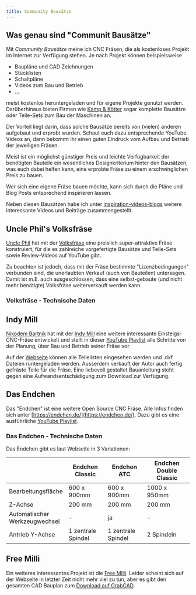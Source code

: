```yaml
---
title: Community Bausätze
---
```


## Was genau sind "Communit Bausätze"

Mit *Community Bausätze* meine ich CNC Fräsen, die als kostenloses Projekt im Internet zur Verfügung stehen. Je nach Projekt können beispielsweise

* Baupläne und CAD Zeichnungen
* Stücklisten
* Schaltpläne
* Videos zum Bau und Betrieb
* ...

meist kostenlos heruntergeladen und für eigene Projekte genutzt werden. Darüberhinaus bieten Firmen wie [Kamp & Kötter](https://www.kampundkoetter.de/maschinen-bausatze.html) sogar komplette Bausätze oder Teile-Sets zum Bau der Maschinen an.

Der Vorteil liegt darin, dass solche Bausätze bereits von (vielen) anderen aufgebaut und erprobt wurden. Schaut euch dazu entsprechende YouTube Videos an, dann bekommt ihr einen guten Eindruck vom Aufbau und Betrieb der jeweiligen Fräsen.

Meist ist ein möglichst günstiger Preis und leichte Verfügbarkeit der benötigten Bauteile ein wesentliches Designkriterium hinter den Bausätzen, was euch dabei helfen kann, eine erprobte Fräse zu einem erschwinglichen Preis zu bauen.

Wer sich eine eigene Fräse bauen möchte, kann sich durch die Pläne und Blog Posts entsprechend inspirieren lassen.

Neben diesen Bausätzen habe ich unter [inspiration-videos-blogs](../planning/inspiration/inspiration-videos-blogs.md) weitere interessante Videos und Beiträge zusammengestellt.

## Uncle Phil's Volksfräse

[Uncle Phil](https://www.youtube.com/UnclePhil) hat mit der [Volksfräse](https://www.unclephil.de/volksfr%C3%A4se-vf1/) eine preislich super-attraktive Fräse konstruiert, für die es zahlreiche vorgefertigte Bausätze und Teile-Sets sowie Review-Videos auf YouTube gibt.

Zu beachten ist jedoch, dass mit der Fräse bestimmte "Lizenzbedingungen" verbunden sind, die unerlaubten Verkauf (auch von Bauteilen) untersagen. Damit ist m.E. auch ausgeschlossen, dass eine selbst-gebaute (und nicht mehr benötigte) Volksfräse weiterverkauft werden kann.

### Volksfräse - Technische Daten

## Indy Mill

[Nikodem Bartnik](https://www.youtube.com/@nikodembartnik) hat mit der [Indy Mill](https://indystry.cc/indymill-cnc-machine/) eine weitere interessante Einsteigs-CNC-Fräse entwickelt und stellt in dieser [YouTube Playlist](https://www.youtube.com/watch?v=rHl9UwlDZbE&list=PLktKi_COpyPRd8JZfjhskWSvsFN3Cb1v8) alle Schritte von der Planung, über Bau und Betrieb seiner Fräse vor.

Auf der [Webseite](https://indystry.cc/indymill/) können alle Teilelisten eingesehen werden und .dxf Dateien runtergeladen werden. Ausserdem verkauft der Autor auch fertig gefräste Teile für die Fräse. Eine liebevoll gestaltet Bauanleitung steht gegen eine Aufwandsentschädigung zum Download zur Verfügung.

## Das Endchen

Das "Endchen" ist eine weitere Open Source CNC Fräse. Alle Infos finden sich unter [https://endchen.de/](https://endchen.de/). Dazu gibt es eine ausführliche [YouTube Playlist](https://www.youtube.com/playlist?list=PL7sPQE-nASLbIHW0nz9Ncl05iPm2T-TPU).

### Das Endchen - Technische Daten

Das Endchen gibt es laut Webseite in 3 Variationen:

||Endchen Classic|Endchen ATC|Endchen Double Classic|
|-|---------------|-----------|----------------------|
|Bearbeitungsfläche|600 x 900mm|600 x 900mm|1000 x 950mm|
|Z-Achse|200 mm|200 mm|200 mm|
|Automatischer<br>Werkzeugwechsel|-|ja|-|
|Antrieb Y-Achse|1 zentrale Spindel|1 zentrale Spindel|2 Spindeln|

## Free Milli

Ein weiteres interessantes Projekt ist die [Free Milli](https://freemilli.de/). Leider scheint sich auf der Webseite in letzter Zeit nicht mehr viel zu tun, aber es gibt den gesamten CAD Bauplan zum [Download auf GrabCAD](https://grabcad.com/library/free-milli-by-meister-woodworker-1250x650mm-milling-machine-1).
